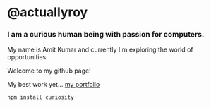 # @actuallyroy

### I am a curious human being with passion for computers.
My name is Amit Kumar and currently I'm exploring the world of opportunities.

Welcome to my github page!

My best work yet... [my portfolio](https://actuallyroy.github.io)

```npm install curiosity```
